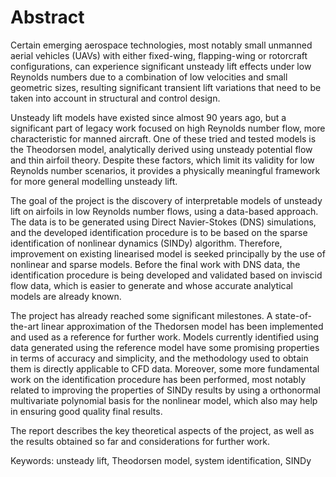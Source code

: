 # Abstract

Certain emerging aerospace technologies, most notably small unmanned aerial vehicles (UAVs) with either fixed-wing, flapping-wing or rotorcraft configurations, can experience significant unsteady lift effects under low Reynolds numbers due to a combination of low velocities and small geometric sizes, resulting significant transient lift variations that need to be taken into account in structural and control design.

Unsteady lift models have existed since almost 90 years ago, but a significant part of legacy work focused on high Reynolds number flow, more characteristic for manned aircraft. One of these tried and tested models is the Theodorsen model, analytically derived using unsteady potential flow and thin airfoil theory. Despite these factors, which limit its validity for low Reynolds number scenarios, it provides a physically meaningful framework for more general modelling unsteady lift.

The goal of the project is the discovery of interpretable models of unsteady lift on airfoils in low Reynolds number flows, using a data-based approach. The data is to be generated using Direct Navier-Stokes (DNS) simulations, and the developed identification procedure is to be based on the sparse identification of nonlinear dynamics (SINDy) algorithm. Therefore, improvement on existing linearised model is seeked principally by the use of nonlinear and sparse models. Before the final work with DNS data, the identification procedure is being developed and validated based on inviscid flow data, which is easier to generate and whose accurate analytical models are already known.

The project has already reached some significant milestones. A state-of-the-art linear approximation of the Thedorsen model has been implemented and used as a reference for further work. Models currently identified using data generated using the reference model have some promising properties in terms of accuracy and simplicity, and the methodology used to obtain them is directly applicable to CFD data. Moreover, some more fundamental work on the identification procedure has been performed, most notably related to improving the properties of SINDy results by using a orthonormal multivariate polynomial basis for the nonlinear model, which also may help in ensuring good quality final results.

The report describes the key theoretical aspects of the project, as well as the results obtained so far and considerations for further work.

Keywords: unsteady lift, Theodorsen model, system identification, SINDy
